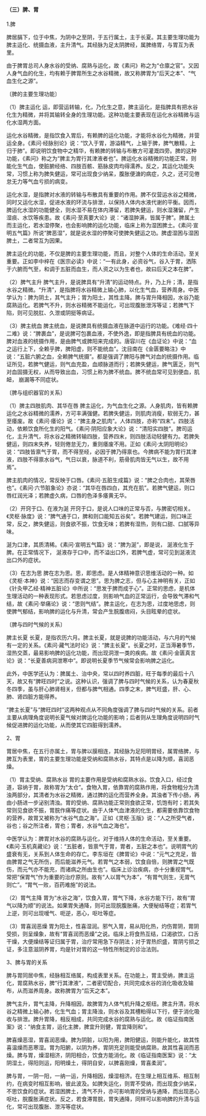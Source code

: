 #### （三）脾、胃

1.脾

脾居膈下，位于中焦，为阴中之至阴，于五行属土，主于长夏。其主要生理功能为脾主运化、统摄血液，主升清气。其经脉为足太阴脾经，属脾络胃，与胃互为表里。

由于脾胃总司人身水谷的受纳、腐熟与运化，故《素问》称之为“仓廪之官”。又因人身气血的化生，均有赖于脾胃所生之水谷精微，故又称脾胃为“后天之本”、“气血生化之源”。

〔脾的主要生理功能〕

（1）脾主运化  运，即营运转输，化，乃化生之意，脾主运化，是指脾具有把水谷化生为精微，并将其输转全身的生理功能。这种功能主要表现在运化水谷精微与运化水湿两方面。

运化水谷精微，是指饮食入胃后，有赖脾的运化功能，才能将水谷化为精微，并营运全身。《素问·经脉别论》说：“饮入于胃，游溢精气，上输于脾，脾气散精，上归于肺”。即说明饮食物中之精华，有赖脾的转输与布散方可灌溉四旁。脾的这种功能，《素问》称之为“脾主为胃行其津液者也”。脾运化水谷精微的功能正常，则能化生气血，使脏腑经络、四肢百骸、筋脉皮肉均得濡养。反之，其运化功能失常，习惯上称为脾失健运，常可出现食少纳呆，腹胀便溏的病症，久之，还可见倦怠无力等气血亏损的病变。

运化水湿，是指脾对水液的转输与布散具有重要的作用。脾不仅营运水谷之精微，同时又运化水湿，促进水液的环流与排泄，以保持人体内水液代谢的平衡。因而，脾运化水湿的功能健全，则水湿不易在体内滞留，若脾失健运，则水湿潴留，产生湿痰、水饮等疾患。故《素问·至真要大论》说：“诸湿肿满，皆属于脾”。脾属土而主运化，若水湿停聚，也会影响脾的运化功能，临床上称为湿困脾土。《素问·宣明五气篇》所说“脾恶湿”，就是说水湿的停聚可使脾失健运之功。脾虚湿困与湿困脾土，二者常互为因果。

脾主运化的功能，不仅是脾的主要生理功能，而且，对整个人体的生命活动，至关重要。正如李中梓在《医宗必读》中说：“一有此身，必资谷气，谷入于胃，洒陈于六腑而气至，和调于五脏而血生，而人资之以为生者也，故曰后天之本在脾”。

（2）脾气主升  脾气主升，是说脾具有“升清”的运动特点。升，乃上升；清，是指水谷之精微。“升清”，是指脾将水谷精微上输心肺，以化生气血，营养周身。中医学认为：脾为阴土，其气主升；胃为阳土，其性主降。脾与胃升降相因，水谷乃能腐熟运化。若脾气不升，则水谷精微不能运化，可出现腹胀泄泻等证；若脾气下陷，则可见脱肛、久泄或阴挺等病证。

（3）脾主统血  脾主统血，是说脾具有统摄血液在脉道中运行的功能。《难经·四十二难》说：“脾裹血”，是说脾可包裹血液，不使外逸，即是指脾具有统血的功能。脾对血液的统摄作用，是由脾气或脾阳来完成的。唐容川在《血证论》中说：“血之运行上下，全赖乎脾，脾阳虚，则不能统血”。沈目南在《金匮要略注》中说：“五脏六腑之血，全赖脾气统摄”。都是强调了脾阳与脾气对血的统摄作用。临证所见，若脾气健运，则气血充盈，血顺脉道而行；若脾失健运，脾气匮乏，则气对血固摄无权，从而导致出血，习惯上称为脾不统血。脾不统血常可见到便血，肌衄， 崩漏等不同症状。

〔脾与组织器官的关系〕

（1）脾主四肢肌肉、其华在唇  脾主运化，为气血生化之源。人身肌肉，皆有赖脾运化之水谷精微的濡养，方可丰满强健。若脾失健运，则肌肉消瘦，软弱无力，甚至痿废。故《素问·痿论》说：“脾主身之肌肉”。人体四肢，亦称“四末”。四肢活动，依赖饮食所化生的阳气。《素问·阴阳应象大论》说：“清阳实四肢”。脾司运化，主升清气，将水谷之精微转输四肢，营养四末，则四肢活动轻健有力。若脾失健运，则四末失养，轻则倦怠无力，重则痿废不用。正如《素问·太阴阳明论》说：“四肢皆禀气于胃，而不得至经，必因于脾乃得禀也。今脾病不能为胃行其津液，四肢不得禀水谷气，气日以衰，脉道不利，筋骨肌肉皆无气以生，故不用焉”。

脾主肌肉的情况，常反映于口唇。《素问·五脏生成篇》说：“脾之合肉也，其荣唇也”。《素问·六节脏象论》亦说：“其华在唇四白，其充在肌”。若脾气健运，则口唇红润光泽；若脾虚久病，口唇的色泽多痿黄无华。

（2）开窍于口、在液为涎  开窍于口，是说人口味的正常与否，与脾密切相关。《灵枢·脉度》说：“脾气通于口，脾和则口能知五谷矣”。若脾气建运，则口味正常，反之，脾失健运，则食欲不振，饮食无味；若脾有湿热，则有口甜、口腻等异味。

涎为口津，其质清稀。《素问·宣明五气篇》说：“脾为涎”，即是说， 涎液化生于脾。在正常情况下， 涎液存于口中，而不溢出口外，若脾气虚，常可见到涎液流出口外的症状。

（3）在志为思  脾在志为思。思，即思虑。是人体精神意识思维活动的一种。如《灵枢·本神》说：“因志而存变谓之思”。思为脾之志，但与心主神明有关，正如《针灸甲乙经·精神五脏论》中所说：“思发于脾而成于心”。正常的思虑，是机体生理活动的一种表现形式。若思虑过度，则影响气血的正常运行，会导致气滞和气结，故《素问·举痛论》说：“思则气结”。脾主运化，在志为思，过度地思虑，则使脾气郁结，影响脾的运化与升清，常会产生脘腹痞闷，头目眩晕的症状。

〔脾与四时气候的关系〕

脾主长夏  长夏，是指农历六月。脾主长夏，就是说脾的功能活动，与六月的气候有一定的关系。《素问·藏气法时论》说：“脾主长夏”。长夏之时，正当溽暑季节，湿热交蒸，最易影响脾的运化功能，而出现洞泄一类的疾病。故《素问·金匮真言论》说：“长夏善病洞泄寒中”。即说明长夏季节气候常会影响脾之运化。

此外，中医学还认为：脾属土、治中央，常以四时养四脏，旺于每季的最后十八天，故又有“脾旺四时”之说。这种认识，强调了脾与四时气候的关系，认为春夏秋冬四季，虽与肝心肺肾相关，但都与脾气相通。四季之末，脾气旺盛，肝、心、肺、肾四脏方能得养。

“脾主长夏”与“脾旺四时”这两种观点从不同角度强调了脾与四时气候的关系。前者主要从病理角度说明长夏气候对脾运化功能的影响；后者则从生理角度说明四时气候促进脾的运化功能，从而使其它四脏得到濡养。

2、胃

胃居中焦，在五行亦属土，胃与脾以膜相连，其经脉为足阳明胃经，属胃络脾，与脾互为表里，胃的主要生理功能是受纳和腐熟水谷，其特点是以降为顺，喜润恶燥。

（1）胃主受纳、腐熟水谷  胃的主要作用是受纳和腐熟水谷。饮食入口，经过食道，容纳于胃，故称胃为“太仓”。食物入胃，依靠胃的腐熟作用，将食物粗分为清浊两部分，其清者为水谷之精微，通过脾的运化而营养全身。其浊者下传小肠，再由小肠进一步泌别清浊。胃的受纳、腐熟功能正常则食欲正常，饥饱有时；若其失常则见食欲不振，胃脘作痛等症状。由于人体气血津液的化生，都需要依靠饮食物的营养，故胃又被称为“水谷气血之海”。正如《灵枢·玉版》说：“人之所受气者，谷也；谷之所注者，胃也；胃者，水谷气血之海也”。

中医学认为：脾胃对水谷的腐熟与运化，对于维持人体的生命活动，至关重要。《素问·玉机真藏论》说：“五脏者，皆禀气于胃，胃者，五脏之本也”。说明胃气的盛衰有无，关系到人体生命的存亡。李东垣在《脾胃论》中说：“元气之充足，皆由脾胃之气无所伤，而后能滋养元气。若胃气之本弱，饮食自倍，则脾胃之气既伤，而元气亦不能充，而诸病之所由生也”。临床上诊治疾病，亦十分重视胃气。常把“保胃气”作为重要的治疗原则。故有“人以胃气为本”，“有胃气则生，无胃气则亡”。“胃气一败，百药难施”的说法。

（2）胃气主降  胃为“水谷之海”，饮食入胃，胃气下降，水谷方能下行，故有“胃气以降为顺”的说法。如果胃失通降，则可出现脘腹胀痛，大便秘结等症；若胃气上逆，则可出现嗳气、呃逆，恶心，呕吐等症。

（3）胃喜润恶燥  胃为阳土，性喜湿润。邪气入胃，易从阳化热，灼伤胃阴，胃阴受损，则呈燥象，故有“胃喜润而恶燥”之说。临床上将食热互结，口渴欲饮，口舌干燥，大便燥结等证归属于胃，治疗常用急下存阴法；对于胃热炽盛，胃阴亏损之证，多注意滋阴养胃，均是针对胃的这一特性所制定的诊治法则。

3、脾与胃的关系

脾与胃同居中焦，经脉相互络属，构成表里关系。在功能上，胃主受纳，脾主运化，胃腐熟水谷，脾“行其津液”，二者密切配合，共同完成水谷的消化吸收及输布，从而滋养周身。故称脾胃为“后天之本”。

脾气主升，胃气主降，升降相因，故脾胃为人体气机升降之枢纽。脾主升清，将水谷之精微上输心肺，化生气血；胃主降浊，则水谷及其槽粕得以下行，便于消化吸收与排泄。脾升胃降，相反相成，共同完成水谷的腐熟与运化。故《临证指南医案》说：“纳食主胃，运化主脾，脾宜升则健，胃宜降则和”。

脾喜燥恶湿，胃喜润恶燥。脾为阴脏，以阳为用，脾阳健运，则能升能化，故其性喜温燥而恶寒湿。胃为阳腑，以阴为养，胃阴充足则能受纳腐熟，故其性喜润而恶燥。脾与胃，燥湿相济，阴阳相合，饮食方能消化。故《临证指南医案》说：“太阴湿土，得阳则运，阳明燥土，得阴自安，以脾喜刚燥，胃喜柔润”。

脾与胃，一阴一阳，一纳一运，升降相因，燥湿相济。在生理上相互维系、相互制约，在病变时相互影响，彼此波及。如脾失运化，则胃不受纳，而出现食少纳呆，不思饮食的症状。若湿困脾土，清气不升，亦可影响胃的受纳与通降，而出现恶心呕吐，脘腹胀满症状。反之，若食滞胃脘，胃失通降，同样可以影响脾的升清与运化，常可出现腹胀、泄泻等症状。
